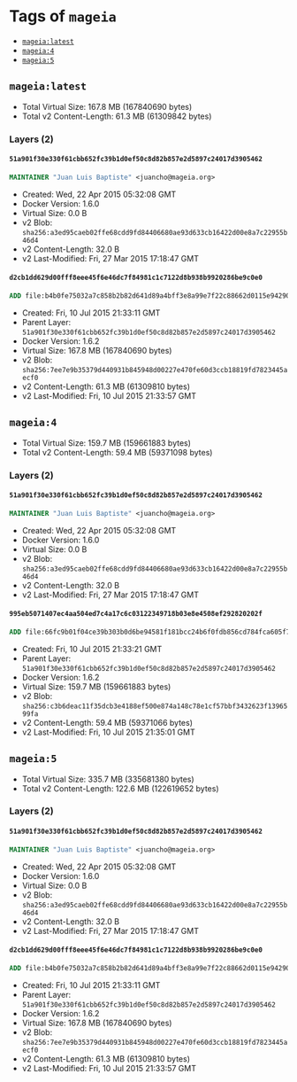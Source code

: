 <!-- THIS FILE IS GENERATED VIA '.template-helpers/generate-tag-details.pl' -->

# Tags of `mageia`

-	[`mageia:latest`](#mageialatest)
-	[`mageia:4`](#mageia4)
-	[`mageia:5`](#mageia5)

## `mageia:latest`

-	Total Virtual Size: 167.8 MB (167840690 bytes)
-	Total v2 Content-Length: 61.3 MB (61309842 bytes)

### Layers (2)

#### `51a901f30e330f61cbb652fc39b1d0ef50c8d82b857e2d5897c24017d3905462`

```dockerfile
MAINTAINER "Juan Luis Baptiste" <juancho@mageia.org>
```

-	Created: Wed, 22 Apr 2015 05:32:08 GMT
-	Docker Version: 1.6.0
-	Virtual Size: 0.0 B
-	v2 Blob: `sha256:a3ed95caeb02ffe68cdd9fd84406680ae93d633cb16422d00e8a7c22955b46d4`
-	v2 Content-Length: 32.0 B
-	v2 Last-Modified: Fri, 27 Mar 2015 17:18:47 GMT

#### `d2cb1dd629d00fff8eee45f6e46dc7f84981c1c7122d8b938b9920286be9c0e0`

```dockerfile
ADD file:b4b0fe75032a7c858b2b82d641d89a4bff3e8a99e7f22c88662d0115e9429087 in /
```

-	Created: Fri, 10 Jul 2015 21:33:11 GMT
-	Parent Layer: `51a901f30e330f61cbb652fc39b1d0ef50c8d82b857e2d5897c24017d3905462`
-	Docker Version: 1.6.2
-	Virtual Size: 167.8 MB (167840690 bytes)
-	v2 Blob: `sha256:7ee7e9b35379d440931b845948d00227e470fe60d3ccb18819fd7823445aecf0`
-	v2 Content-Length: 61.3 MB (61309810 bytes)
-	v2 Last-Modified: Fri, 10 Jul 2015 21:33:57 GMT

## `mageia:4`

-	Total Virtual Size: 159.7 MB (159661883 bytes)
-	Total v2 Content-Length: 59.4 MB (59371098 bytes)

### Layers (2)

#### `51a901f30e330f61cbb652fc39b1d0ef50c8d82b857e2d5897c24017d3905462`

```dockerfile
MAINTAINER "Juan Luis Baptiste" <juancho@mageia.org>
```

-	Created: Wed, 22 Apr 2015 05:32:08 GMT
-	Docker Version: 1.6.0
-	Virtual Size: 0.0 B
-	v2 Blob: `sha256:a3ed95caeb02ffe68cdd9fd84406680ae93d633cb16422d00e8a7c22955b46d4`
-	v2 Content-Length: 32.0 B
-	v2 Last-Modified: Fri, 27 Mar 2015 17:18:47 GMT

#### `995eb5071407ec4aa504ed7c4a17c6c03122349718b03e8e4508ef292820202f`

```dockerfile
ADD file:66fc9b01f04ce39b303b0d6be94581f181bcc24b6f0fdb856cd784fca605f7db in /
```

-	Created: Fri, 10 Jul 2015 21:33:21 GMT
-	Parent Layer: `51a901f30e330f61cbb652fc39b1d0ef50c8d82b857e2d5897c24017d3905462`
-	Docker Version: 1.6.2
-	Virtual Size: 159.7 MB (159661883 bytes)
-	v2 Blob: `sha256:c3b6deac11f35dcb3e4188ef500e874a148c78e1cf57bbf3432623f1396599fa`
-	v2 Content-Length: 59.4 MB (59371066 bytes)
-	v2 Last-Modified: Fri, 10 Jul 2015 21:35:01 GMT

## `mageia:5`

-	Total Virtual Size: 335.7 MB (335681380 bytes)
-	Total v2 Content-Length: 122.6 MB (122619652 bytes)

### Layers (2)

#### `51a901f30e330f61cbb652fc39b1d0ef50c8d82b857e2d5897c24017d3905462`

```dockerfile
MAINTAINER "Juan Luis Baptiste" <juancho@mageia.org>
```

-	Created: Wed, 22 Apr 2015 05:32:08 GMT
-	Docker Version: 1.6.0
-	Virtual Size: 0.0 B
-	v2 Blob: `sha256:a3ed95caeb02ffe68cdd9fd84406680ae93d633cb16422d00e8a7c22955b46d4`
-	v2 Content-Length: 32.0 B
-	v2 Last-Modified: Fri, 27 Mar 2015 17:18:47 GMT

#### `d2cb1dd629d00fff8eee45f6e46dc7f84981c1c7122d8b938b9920286be9c0e0`

```dockerfile
ADD file:b4b0fe75032a7c858b2b82d641d89a4bff3e8a99e7f22c88662d0115e9429087 in /
```

-	Created: Fri, 10 Jul 2015 21:33:11 GMT
-	Parent Layer: `51a901f30e330f61cbb652fc39b1d0ef50c8d82b857e2d5897c24017d3905462`
-	Docker Version: 1.6.2
-	Virtual Size: 167.8 MB (167840690 bytes)
-	v2 Blob: `sha256:7ee7e9b35379d440931b845948d00227e470fe60d3ccb18819fd7823445aecf0`
-	v2 Content-Length: 61.3 MB (61309810 bytes)
-	v2 Last-Modified: Fri, 10 Jul 2015 21:33:57 GMT
